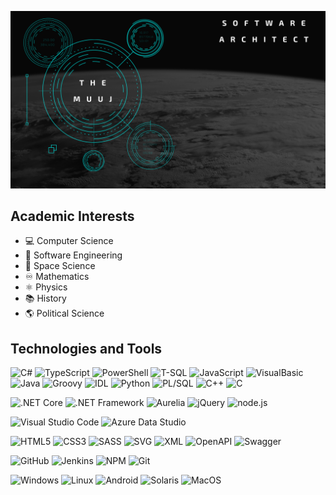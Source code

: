 ![TheMuuj, Software Architect](assets/apollo.png)

## Academic Interests

- :computer: Computer Science
- :floppy_disk: Software Engineering
- :rocket: Space Science
- :infinity: Mathematics
- :atom_symbol: Physics
- :books: History
- :earth_americas: Political Science

## Technologies and Tools

![C#](https://img.shields.io/badge/lang-C%23-brightgreen?logo=c-sharp)
![TypeScript](https://img.shields.io/badge/lang-TypeScript-brightgreen?logo=typescript)
![PowerShell](https://img.shields.io/badge/lang-PowerShell-brightgreen?logo=powershell)
![T-SQL](https://img.shields.io/badge/lang-TSQL-brightgreen?logo=microsoft-sql-server)
![JavaScript](https://img.shields.io/badge/lang-JavaScript-greenyellow?logo=javascript)
![VisualBasic](https://img.shields.io/badge/lang-VisualBasic-greenyellow?logo=visual-studio)
![Java](https://img.shields.io/badge/lang-Java-greenyellow?logo=java)
![Groovy](https://img.shields.io/badge/lang-Java-green?logo=groovy)
![IDL](https://img.shields.io/badge/lang-IDL-green)
![Python](https://img.shields.io/badge/lang-Python-yellowgreen?logo=python)
![PL/SQL](https://img.shields.io/badge/lang-PLSQL-yellowgreen?logo=oracle)
![C++](https://img.shields.io/badge/lang-C%2B%2B-yellowgreen?logo=c%2B%2B)
![C](https://img.shields.io/badge/lang-C-yellow?logo=c)

![.NET Core](https://img.shields.io/badge/framework-.NET%20Core-brightgreen?logo=%2Enet)
![.NET Framework](https://img.shields.io/badge/framework-.NET%20Framework-brightgreen?logo=%2Enet)
![Aurelia](https://img.shields.io/badge/framework-Aurelia-brightgreen?logo=aurelia)
![jQuery](https://img.shields.io/badge/framework-jQuery-greenyellow?logo=jquery)
![node.js](https://img.shields.io/badge/framework-node%2Ejs-green?logo=node%2Ejs)

![Visual Studio Code](https://img.shields.io/badge/editor-VSCode-brightgreen?logo=visual-studio-code)
![Azure Data Studio](https://img.shields.io/badge/editor-Azure%20Data%20Studio-brightgreen?logo=azure-devops)

![HTML5](https://img.shields.io/badge/tech-HTML5-brightgreen?logo=html5)
![CSS3](https://img.shields.io/badge/tech-CSS3-brightgreen?logo=css3)
![SASS](https://img.shields.io/badge/tech-SASS-brightgreen?logo=sass)
![SVG](https://img.shields.io/badge/tech-SVG-brightgreen?logo=svg)
![XML](https://img.shields.io/badge/tech-XML-brightgreen?logo=w3c)
![OpenAPI](https://img.shields.io/badge/tech-OpenAPI-green?logo=openapi-initiative)
![Swagger](https://img.shields.io/badge/tech-Swagger-green?logo=swagger)

![GitHub](https://img.shields.io/badge/tool-GitHub-brightgreen?logo=github)
![Jenkins](https://img.shields.io/badge/tool-Jenkins-greenyellow?logo=jenkins)
![NPM](https://img.shields.io/badge/tool-NPM-greenyellow?logo=npm)
![Git](https://img.shields.io/badge/tool-Git-green?logo=git)

![Windows](https://img.shields.io/badge/os-Windows-brightgreen?logo=windows)
![Linux](https://img.shields.io/badge/os-Linux-greenyellow?logo=linux)
![Android](https://img.shields.io/badge/os-Android-green?logo=android)
![Solaris](https://img.shields.io/badge/os-Solaris-yellowgreen?logo=oracle)
![MacOS](https://img.shields.io/badge/os-Solaris-yellow?logo=apple)
